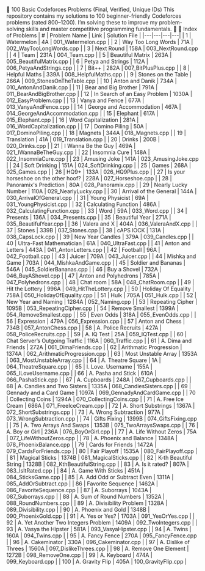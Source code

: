 🚀 100 Basic Codeforces Problems (Final, Verified, Unique IDs)
This repository contains my solutions to 100 beginner-friendly Codeforces problems (rated 800–1200). I’m solving these to improve my problem-solving skills and master competitive programming fundamentals. 💪
🧾 Index of Problems
| # | Problem Name | Link | Solution File |
|---|---|---|---|
| 1 | Watermelon | 4A | 001_Watermelon.cpp |
| 2 | Way Too Long Words | 71A | 002_WayTooLongWords.cpp |
| 3 | Next Round | 158A | 003_NextRound.cpp |
| 4 | Team | 231A | 004_Team.cpp |
| 5 | Beautiful Matrix | 263A | 005_BeautifulMatrix.cpp |
| 6 | Petya and Strings | 112A | 006_PetyaAndStrings.cpp |
| 7 | Bit++ | 282A | 007_BitPlusPlus.cpp |
| 8 | Helpful Maths | 339A | 008_HelpfulMaths.cpp |
| 9 | Stones on the Table | 266A | 009_StonesOnTheTable.cpp |
| 10 | Anton and Danik | 734A | 010_AntonAndDanik.cpp |
| 11 | Bear and Big Brother | 791A | 011_BearAndBigBrother.cpp |
| 12 | In Search of an Easy Problem | 1030A | 012_EasyProblem.cpp |
| 13 | Vanya and Fence | 677A | 013_VanyaAndFence.cpp |
| 14 | George and Accommodation | 467A | 014_GeorgeAndAccommodation.cpp |
| 15 | Elephant | 617A | 015_Elephant.cpp |
| 16 | Word Capitalization | 281A | 016_WordCapitalization.cpp |
| 17 | Domino Piling | 50A | 017_DominoPiling.cpp |
| 18 | Magnets | 344A | 018_Magnets.cpp |
| 19 | Translation | 41A | 019_Translation.cpp |
| 20 | Drinks | 200B | 020_Drinks.cpp |
| 21 | I Wanna Be the Guy | 469A | 021_IWannaBeTheGuy.cpp |
| 22 | Insomnia Cure | 148A | 022_InsomniaCure.cpp |
| 23 | Amusing Joke | 141A | 023_AmusingJoke.cpp |
| 24 | Soft Drinking | 151A | 024_SoftDrinking.cpp |
| 25 | Games | 268A | 025_Games.cpp |
| 26 | HQ9+ | 133A | 026_HQ9Plus.cpp |
| 27 | Is your horseshoe on the other hoof? | 228A | 027_Horseshoe.cpp |
| 28 | Panoramix's Prediction | 80A | 028_Panoramix.cpp |
| 29 | Nearly Lucky Number | 110A | 029_NearlyLucky.cpp |
| 30 | Arrival of the General | 144A | 030_ArrivalOfGeneral.cpp |
| 31 | Young Physicist | 69A | 031_YoungPhysicist.cpp |
| 32 | Calculating Function | 486A | 032_CalculatingFunction.cpp |
| 33 | Word | 59A | 033_Word.cpp |
| 34 | Presents | 136A | 034_Presents.cpp |
| 35 | Beautiful Year | 271A | 035_BeautifulYear.cpp |
| 36 | Valera and X | 404A | 036_ValeraAndX.cpp |
| 37 | Stones | 339B | 037_Stones.cpp |
| 38 | cAPS lOCK | 131A | 038_CapsLock.cpp |
| 39 | New Year Candles | 379A | 039_Candles.cpp |
| 40 | Ultra-Fast Mathematician | 61A | 040_UltraFast.cpp |
| 41 | Anton and Letters | 443A | 041_AntonLetters.cpp |
| 42 | Football | 96A | 042_Football.cpp |
| 43 | Juicer | 709A | 043_Juicer.cpp |
| 44 | Mishka and Game | 703A | 044_MishkaAndGame.cpp |
| 45 | Soldier and Bananas | 546A | 045_SoldierBananas.cpp |
| 46 | Buy a Shovel | 732A | 046_BuyAShovel.cpp |
| 47 | Anton and Polyhedrons | 785A | 047_Polyhedrons.cpp |
| 48 | Chat room | 58A | 048_ChatRoom.cpp |
| 49 | Hit the Lottery | 996A | 049_HitTheLottery.cpp |
| 50 | Holiday Of Equality | 758A | 050_HolidayOfEquality.cpp |
| 51 | Hulk | 705A | 051_Hulk.cpp |
| 52 | New Year and Naming | 1284A | 052_Naming.cpp |
| 53 | Repeating Cipher | 1095B | 053_RepeatingCipher.cpp |
| 54 | Remove Smallest | 1399A | 054_RemoveSmallest.cpp |
| 55 | Even Odds | 318A | 055_EvenOdds.cpp |
| 56 | Expression | 479A | 056_Expression.cpp |
| 57 | Anton and Chess | 734B | 057_AntonChess.cpp |
| 58 | A. Police Recruits | 427A | 058_PoliceRecruits.cpp |
| 59 | A. IQ Test | 25A | 059_IQTest.cpp |
| 60 | Chat Server’s Outgoing Traffic | 116A | 060_Traffic.cpp |
| 61 | A. Dima and Friends | 272A | 061_DimaFriends.cpp |
| 62 | Arithmatic Progression | 1374A | 062_ArithmaticProgression.cpp |
| 63 | Most Unstable Array | 1353A | 063_MostUnstableArray.cpp |
| 64 | A. Theatre Square | 1A | 064_TheatreSquare.cpp |
| 65 | I. Love. Username | 155A | 065_ILoveUsername.cpp |
| 66 | A. Pasha and Stick | 610A | 066_PashaStick.cpp |
| 67 | A. Cupboards | 248A | 067_Cupboards.cpp |
| 68 | A. Candies and Two Sisters | 1335A | 068_CandiesSisters.cpp |
| 69 | Gennady and a Card Game | 1097A | 069_GennadyAndCardGame.cpp |
| 70 | Collecting Coins | 1294A | 070_CollectingCoins.cpp |
| 71 | A. Free Ice Cream | 686A | 071_FreeIceCream.cpp |
| 72 | A. Short Substrings | 1367A | 072_ShortSubstrings.cpp |
| 73 | A. Wrong Subtraction | 977A | 073_WrongSubtraction.cpp |
| 74 | Gifts Fixing | 1399B | 074_GiftsFixing.cpp |
| 75 | A. Two Arrays And Swaps | 1353B | 075_TwoArraysSwaps.cpp |
| 76 | A. Boy or Girl | 236A | 076_BoyOrGirl.cpp |
| 77 | A. Life Without Zeros | 75A | 077_LifeWithoutZeros.cpp |
| 78 | A. Phoenix and Balance | 1348A | 078_PhoenixBalance.cpp |
| 79 | Cards for Friends | 1472A | 079_CardsForFriends.cpp |
| 80 | Fair Playoff | 1535A | 080_FairPlayoff.cpp |
| 81 | Magical Sticks | 1374B | 081_MagicalSticks.cpp |
| 82 | K-th Beautiful String | 1328B | 082_KthBeautifulString.cpp |
| 83 | A. Is it rated? | 807A | 083_IsItRated.cpp |
| 84 | A. Game With Sticks | 451A | 084_SticksGame.cpp |
| 85 | A. Add Odd or Subtract Even | 1311A | 085_AddOrSubtract.cpp |
| 86 | Favorite Sequence | 1462A | 086_FavoriteSequence.cpp |
| 87 | A. Suborrays | 1043A | 087_Suborrays.cpp |
| 88 | A. Sum of Round Numbers | 1352A | 088_RoundNumbers.cpp |
| 89 | A. Divisibility Problem | 1328A | 089_Divisibility.cpp |
| 90 | A. Phoenix and Gold | 1348B | 090_PhoenixGold.cpp |
| 91 | A. Yes or Yes? | 1703A | 091_YesOrYes.cpp |
| 92 | A. Yet Another Two Integers Problem | 1409A | 092_TwoIntegers.cpp |
| 93 | A. Vasya the Hipster | 581A | 093_VasyaHipster.cpp |
| 94 | A. Twins | 160A | 094_Twins.cpp |
| 95 | A. Fancy Fence | 270A | 095_FancyFence.cpp |
| 96 | A. Cakeminator | 330A | 096_Cakeminator.cpp |
| 97 | A. Dislike of Threes | 1560A | 097_DislikeThrees.cpp |
| 98 | A. Remove One Element | 1272B | 098_RemoveOne.cpp |
| 99 | A. Keyboard | 474A | 099_Keyboard.cpp |
| 100 | A. Gravity Flip | 405A | 100_GravityFlip.cpp |
